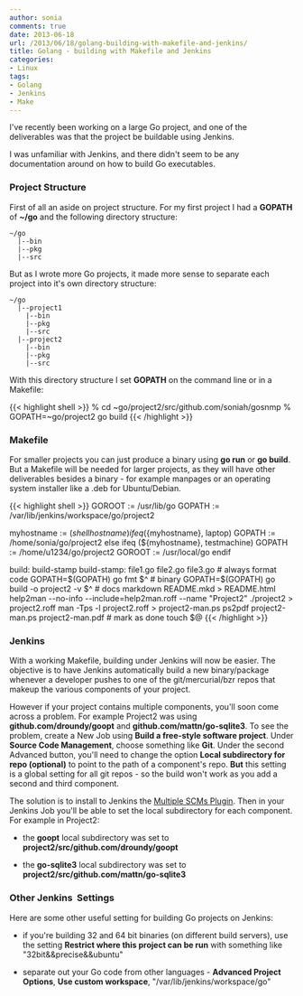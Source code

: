 ```yaml
---
author: sonia
comments: true
date: 2013-06-18
url: /2013/06/18/golang-building-with-makefile-and-jenkins/
title: Golang - building with Makefile and Jenkins
categories:
- Linux
tags:
- Golang
- Jenkins
- Make
---
```


I've recently been working on a large Go project, and one of the deliverables was that the project be buildable using Jenkins.

<!--more-->

I was unfamiliar with Jenkins, and there didn't seem to be any documentation around on how to build Go executables.


### Project Structure


First of all an aside on project structure. For my first project I had a **GOPATH** of **~/go** and the following directory structure:

    ~/go
      |--bin
      |--pkg
      |--src


But as I wrote more Go projects, it made more sense to separate each project into it's own directory structure:

    ~/go
      |--project1
        |--bin
        |--pkg
        |--src
      |--project2
        |--bin
        |--pkg
        |--src


With this directory structure I set **GOPATH** on the command line or in a Makefile:

{{< highlight shell >}}
% cd ~go/project2/src/github.com/soniah/gosnmp
% GOPATH=~go/project2 go build
{{< /highlight >}}


### Makefile


For smaller projects you can just produce a binary using **go run** or **go build**. But a Makefile will be needed for larger projects, as they will have other deliverables besides a binary - for example manpages or an operating system installer like a .deb for Ubuntu/Debian.

{{< highlight shell >}}
GOROOT := /usr/lib/go
GOPATH := /var/lib/jenkins/workspace/go/project2

myhostname := $(shell hostname)
ifeq (${myhostname}, laptop)
    GOPATH := /home/sonia/go/project2
else ifeq (${myhostname}, testmachine)
    GOPATH := /home/u1234/go/project2
    GOROOT := /usr/local/go
endif

build: build-stamp
build-stamp: file1.go file2.go file3.go
    # always format code
    GOPATH=$(GOPATH) go fmt $^
    # binary
    GOPATH=$(GOPATH) go build -o project2 -v $^
    # docs
    markdown README.mkd > README.html
    help2man --no-info --include=help2man.roff --name "Project2" ./project2 > project2.roff
    man -Tps -l project2.roff > project2-man.ps
    ps2pdf project2-man.ps project2-man.pdf
    # mark as done
    touch $@
{{< /highlight >}}


### Jenkins


With a working Makefile, building under Jenkins will now be easier. The objective is to have Jenkins automatically build a new binary/package whenever a developer pushes to one of the git/mercurial/bzr repos that makeup the various components of your project.

However if your project contains multiple components, you'll soon come across a problem. For example Project2 was using **github.com/droundy/goopt** and **github.com/mattn/go-sqlite3**. To see the problem, create a New Job using **Build a free-style software project**. Under **Source Code Management**, choose something like **Git**. Under the second Advanced button, you'll need to change the option **Local subdirectory for repo (optional)** to point to the path of a component's repo. **But** this setting is a global setting for all git repos - so the build won't work as you add a second and third component.

The solution is to install to Jenkins the [Multiple SCMs Plugin](http://wiki.jenkins-ci.org/display/JENKINS/Multiple+SCMs+Plugin). Then in your Jenkins Job you'll be able to set the local subdirectory for each component. For example in Project2:



	
  * the **goopt** local subdirectory was set to **project2/src/github.com/droundy/goopt**

	
  * the **go-sqlite3** local subdirectory was set to **project2/src/github.com/mattn/go-sqlite3**




### Other Jenkins  Settings


Here are some other useful setting for building Go projects on Jenkins:



	
  * if you're building 32 and 64 bit binaries (on different build servers), use the setting **Restrict where this project can be run** with something like "32bit&&precise&&ubuntu"

	
  * separate out your Go code from other languages - **Advanced Project Options**, **Use custom workspace**, "/var/lib/jenkins/workspace/go"


